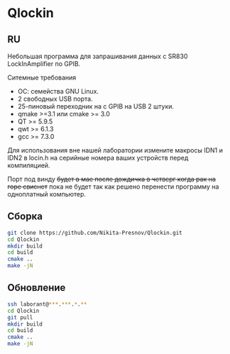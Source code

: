 # Qlockin
## RU
Небольшая программа для запрашивания данных с SR830 LockInAmplifier по GPIB.

Ситемные требования
* ОС: семейства GNU Linux.
* 2 свободных USB порта.
* 25-пиновый переходник нa с GPIB на USB 2 штуки.
* qmake >=3.1 или cmake >= 3.0
* QT >=  5.9.5
* qwt >= 6.1.3
* gcc >= 7.3.0

Для использования вне нашей лаборатории измените мaкросы IDN1 и IDN2 в locin.h на серийные номера ваших устройств перед компиляцией. 

Порт под винду ~~будет в мае после дождичка в четверг когда рак на горе свиснет~~ пока не будет так как решено перенести программу на одноплатный компьютер.

## Сборка
```bash
git clone https://github.com/Nikita-Presnov/Qlockin.git
cd Qlockin
mkdir build
cd build
cmake ..
make -jN
```
## Обновление 
```bash
ssh laborant@***.***.*.**
cd Qlockin
git pull
mkdir build
cd build
cmake ..
make -jN
```